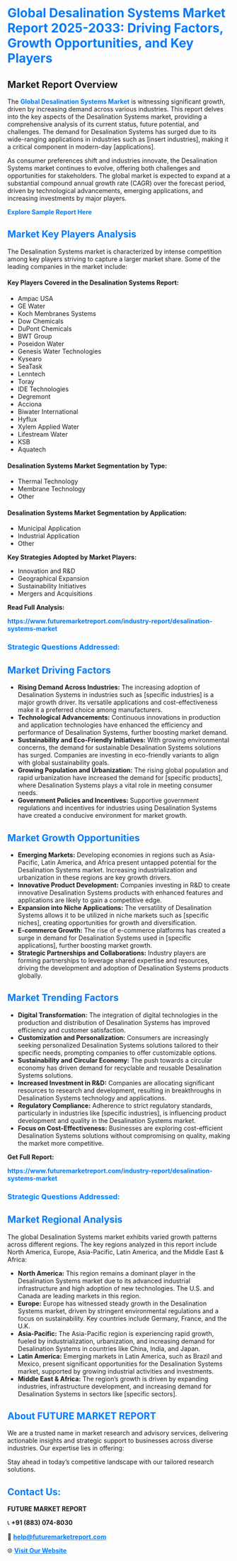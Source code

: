 <h1 style="color: #007BFF;">Global Desalination Systems Market Report 2025-2033: Driving Factors, Growth Opportunities, and Key Players</h1>

<section id="overview">
<h2>Market Report Overview</h2>
<p>The <a href="https://www.futuremarketreport.com/industry-report/desalination-systems-market" style="color: #007BFF; text-decoration: none;"><strong>Global Desalination Systems Market</strong></a> is witnessing significant growth, driven by increasing demand across various industries. This report delves into the key aspects of the Desalination Systems market, providing a comprehensive analysis of its current status, future potential, and challenges. The demand for Desalination Systems has surged due to its wide-ranging applications in industries such as [insert industries], making it a critical component in modern-day [applications].</p>
<p>As consumer preferences shift and industries innovate, the Desalination Systems market continues to evolve, offering both challenges and opportunities for stakeholders. The global market is expected to expand at a substantial compound annual growth rate (CAGR) over the forecast period, driven by technological advancements, emerging applications, and increasing investments by major players.</p>
</section>

<section id="overview">
<p><a href="https://www.futuremarketreport.com/request-sample/reportId=88921" style="color: #007BFF; text-decoration: none;"><strong>Explore Sample Report Here</strong></a></p>
</section>

<section id="key-players">
<h2 style="color: #007BFF;">Market Key Players Analysis</h2>
<p>The Desalination Systems market is characterized by intense competition among key players striving to capture a larger market share. Some of the leading companies in the market include:</p>
<h4>Key Players Covered in the Desalination Systems Report:</h4>
<ul><li>Ampac USA</li><li>GE Water</li><li>Koch Membranes Systems</li><li>Dow Chemicals</li><li>DuPont Chemicals</li><li>BWT Group</li><li>Poseidon Water</li><li>Genesis Water Technologies</li><li>Kysearo</li><li>SeaTask</li><li>Lenntech</li><li>Toray</li><li>IDE Technologies</li><li>Degremont</li><li>Acciona</li><li>Biwater International</li><li>Hyflux</li><li>Xylem Applied Water</li><li>Lifestream Water</li><li>KSB</li><li>Aquatech</li></ul>
<h4>Desalination Systems Market Segmentation by Type:</h4>
<ul><li>Thermal Technology</li><li>Membrane Technology</li><li>Other</li></ul>

<h4>Desalination Systems Market Segmentation by Application:</h4>
<ul><li>Municipal Application</li><li>Industrial Application</li><li>Other</li></ul>
<p><strong>Key Strategies Adopted by Market Players:</strong></p>
<ul>
<li>Innovation and R&D</li>
<li>Geographical Expansion</li>
<li>Sustainability Initiatives</li>
<li>Mergers and Acquisitions</li>
</ul>
</section>

<section>
<p><strong>Read Full Analysis: </strong></p><a href="https://www.futuremarketreport.com/industry-report/desalination-systems-market" style="color: #007BFF; text-decoration: none;"><strong>https://www.futuremarketreport.com/industry-report/desalination-systems-market</strong></a>
<h3 style="color: #007BFF;">Strategic Questions Addressed:</h3>
</section>

<section id="driving-factors">
<h2 style="color: #007BFF;">Market Driving Factors</h2>
<ul>
<li><strong>Rising Demand Across Industries:</strong> The increasing adoption of Desalination Systems in industries such as [specific industries] is a major growth driver. Its versatile applications and cost-effectiveness make it a preferred choice among manufacturers.</li>
<li><strong>Technological Advancements:</strong> Continuous innovations in production and application technologies have enhanced the efficiency and performance of Desalination Systems, further boosting market demand.</li>
<li><strong>Sustainability and Eco-Friendly Initiatives:</strong> With growing environmental concerns, the demand for sustainable Desalination Systems solutions has surged. Companies are investing in eco-friendly variants to align with global sustainability goals.</li>
<li><strong>Growing Population and Urbanization:</strong> The rising global population and rapid urbanization have increased the demand for [specific products], where Desalination Systems plays a vital role in meeting consumer needs.</li>
<li><strong>Government Policies and Incentives:</strong> Supportive government regulations and incentives for industries using Desalination Systems have created a conducive environment for market growth.</li>
</ul>
</section>

<section id="growth-opportunities">
<h2 style="color: #007BFF;">Market Growth Opportunities</h2>
<ul>
<li><strong>Emerging Markets:</strong> Developing economies in regions such as Asia-Pacific, Latin America, and Africa present untapped potential for the Desalination Systems market. Increasing industrialization and urbanization in these regions are key growth drivers.</li>
<li><strong>Innovative Product Development:</strong> Companies investing in R&D to create innovative Desalination Systems products with enhanced features and applications are likely to gain a competitive edge.</li>
<li><strong>Expansion into Niche Applications:</strong> The versatility of Desalination Systems allows it to be utilized in niche markets such as [specific niches], creating opportunities for growth and diversification.</li>
<li><strong>E-commerce Growth:</strong> The rise of e-commerce platforms has created a surge in demand for Desalination Systems used in [specific applications], further boosting market growth.</li>
<li><strong>Strategic Partnerships and Collaborations:</strong> Industry players are forming partnerships to leverage shared expertise and resources, driving the development and adoption of Desalination Systems products globally.</li>
</ul>
</section>

<section id="trending-factors">
<h2 style="color: #007BFF;">Market Trending Factors</h2>
<ul>
<li><strong>Digital Transformation:</strong> The integration of digital technologies in the production and distribution of Desalination Systems has improved efficiency and customer satisfaction.</li>
<li><strong>Customization and Personalization:</strong> Consumers are increasingly seeking personalized Desalination Systems solutions tailored to their specific needs, prompting companies to offer customizable options.</li>
<li><strong>Sustainability and Circular Economy:</strong> The push towards a circular economy has driven demand for recyclable and reusable Desalination Systems solutions.</li>
<li><strong>Increased Investment in R&D:</strong> Companies are allocating significant resources to research and development, resulting in breakthroughs in Desalination Systems technology and applications.</li>
<li><strong>Regulatory Compliance:</strong> Adherence to strict regulatory standards, particularly in industries like [specific industries], is influencing product development and quality in the Desalination Systems market.</li>
<li><strong>Focus on Cost-Effectiveness:</strong> Businesses are exploring cost-efficient Desalination Systems solutions without compromising on quality, making the market more competitive.</li>
</ul>
</section>

<section>
<p><strong>Get Full Report: </strong></p><a href="https://www.futuremarketreport.com/industry-report/desalination-systems-market" style="color: #007BFF; text-decoration: none;"><strong>https://www.futuremarketreport.com/industry-report/desalination-systems-market</strong></a>
<h3 style="color: #007BFF;">Strategic Questions Addressed:</h3>
</section>


<section id="regional-analysis">
<h2 style="color: #007BFF;">Market Regional Analysis</h2>
<p>The global Desalination Systems market exhibits varied growth patterns across different regions. The key regions analyzed in this report include North America, Europe, Asia-Pacific, Latin America, and the Middle East & Africa:</p>
<ul>
<li><strong>North America:</strong> This region remains a dominant player in the Desalination Systems market due to its advanced industrial infrastructure and high adoption of new technologies. The U.S. and Canada are leading markets in this region.</li>
<li><strong>Europe:</strong> Europe has witnessed steady growth in the Desalination Systems market, driven by stringent environmental regulations and a focus on sustainability. Key countries include Germany, France, and the U.K.</li>
<li><strong>Asia-Pacific:</strong> The Asia-Pacific region is experiencing rapid growth, fueled by industrialization, urbanization, and increasing demand for Desalination Systems in countries like China, India, and Japan.</li>
<li><strong>Latin America:</strong> Emerging markets in Latin America, such as Brazil and Mexico, present significant opportunities for the Desalination Systems market, supported by growing industrial activities and investments.</li>
<li><strong>Middle East & Africa:</strong> The region’s growth is driven by expanding industries, infrastructure development, and increasing demand for Desalination Systems in sectors like [specific sectors].</li>
</ul>
</section>

<footer>
<h2 style="color: #007BFF;">About FUTURE MARKET REPORT</h2>
<p>We are a trusted name in market research and advisory services, delivering actionable insights and strategic support to businesses across diverse industries. Our expertise lies in offering:</p>

<p>Stay ahead in today’s competitive landscape with our tailored research solutions.</p>

<h2 style="color: #007BFF;">Contact Us:</h2>
<p><strong>FUTURE MARKET REPORT</strong></p>
<p>📞 <strong>+91 (883) 074-8030</strong></p>
<p>📧 <strong><a href="mailto:help@futuremarketreport.com" style="color: #007BFF;">help@futuremarketreport.com</a></strong></p>
<p>🌐 <strong><a href="https://www.futuremarketreport.com/" style="color: #007BFF;">Visit Our Website</a></strong></p>
</footer>